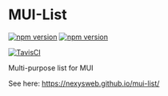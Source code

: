 # MUI-List

[![npm version](https://badge.fury.io/js/%40nexys%2Fmui%2Flist.svg)](https://www.npmjs.com/package/@nexys/mui-list)
[![npm version](https://img.shields.io/npm/v/@nexys/mui-list.svg)](https://www.npmjs.com/package/@nexys/mui-list)

[![TavisCI](https://travis-ci.com/Nexysweb/mui-list.svg?branch=master)](https://travis-ci.com/Nexysweb/mui-list)

Multi-purpose list for MUI

See here: https://nexysweb.github.io/mui-list/